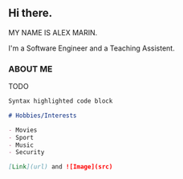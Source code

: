 ## Hi there. 

MY NAME IS ALEX MARIN.

I'm a Software Engineer and a Teaching Assistent.

### ABOUT ME
TODO

```markdown
Syntax highlighted code block

# Hobbies/Interests

- Movies
- Sport
- Music
- Security

[Link](url) and ![Image](src)
```
